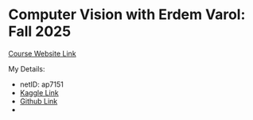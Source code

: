 # Computer Vision with Erdem Varol: Fall 2025

[Course Website Link](https://www.neuroinformaticslab.com/computer-vision-cs-gy-6643-1)

My Details:
- netID: ap7151
- [Kaggle Link](https://www.kaggle.com/ap7151)
- [Github Link](https://github.com/pxndey)
- 
